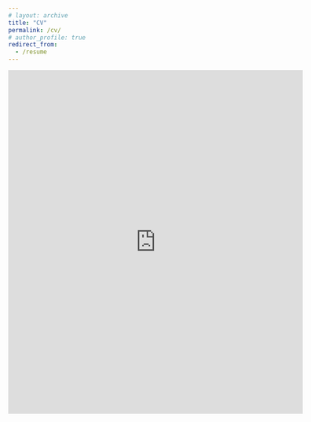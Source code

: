 ```yaml
---
# layout: archive
title: "CV"
permalink: /cv/
# author_profile: true
redirect_from:
  - /resume
---
```


<!-- <embed src="{{ site.baseurl }}/files/Resume.pdf" width="600" height="700" type='application/pdf'>  -->
<embed src="https://sudo-boris.github.io/files/Resume.pdf" width="600" height="700" type='application/pdf'> 
